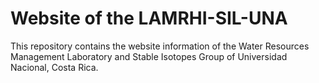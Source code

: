 # Website of the LAMRHI-SIL-UNA

This repository contains the website information of the Water Resources Management Laboratory and Stable Isotopes Group of Universidad Nacional, Costa Rica.
